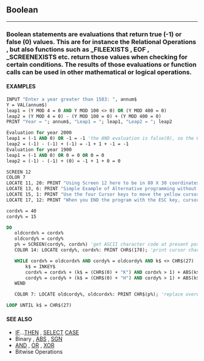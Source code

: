 ## Boolean
---

### Boolean statements are evaluations that return true (-1) or false (0) values. This are for instance the Relational Operations , but also functions such as _FILEEXISTS , EOF , _SCREENEXISTS etc. return those values when checking for certain conditions. The results of those evaluations or function calls can be used in other mathematical or logical operations.

#### EXAMPLES
```vb
INPUT "Enter a year greater than 1583: ", annum$
Y = VAL(annum$)
leap1 = (Y MOD 4 = 0 AND Y MOD 100 <> 0) OR (Y MOD 400 = 0)
leap2 = (Y MOD 4 = 0) - (Y MOD 100 = 0) + (Y MOD 400 = 0)
PRINT "Year = "; annum$, "Leap1 = "; leap1, "Leap2 = "; leap2
```
  
```vb
Evaluation for year 2000
leap1 = (-1 AND 0) OR -1 = -1 'the AND evaluation is false(0), so the OR value is used
leap2 = (-1) - (-1) + (-1) = -1 + 1 + -1 = -1
Evaluation for year 1900
leap1 = (-1 AND 0) OR 0 = 0 OR 0 = 0
leap2 = (-1) - (-1) + (0) = -1 + 1 + 0 = 0
```
  
```vb
SCREEN 12
COLOR 7
LOCATE 11, 20: PRINT "Using Screen 12 here to be in 80 X 30 coordinates mode"
LOCATE 13, 6: PRINT "Simple Example of Alternative programming without IF-THEN-ELSE Statements"
LOCATE 15, 1: PRINT "Use the four Cursor keys to move the yellow cursor, text will not be disturbed"
LOCATE 17, 12: PRINT "When you END the program with the ESC key, cursor will disappear"

cordx% = 40
cordy% = 15

DO
   oldcordx% = cordx%
   oldcordy% = cordy%
   p% = SCREEN(cordy%, cordx%) 'get ASCII character code at present position
   COLOR 14: LOCATE cordy%, cordx%: PRINT CHR$(178); 'print cursor character to position

   WHILE cordx% = oldcordx% AND cordy% = oldcordy% AND k$ <> CHR$(27)
       k$ = INKEY$
       cordx% = cordx% + (k$ = (CHR$(0) + "K") AND cordx% > 1) + ABS(k$ = (CHR$(0) + "M") AND cordx% < 80)
       cordy% = cordy% + (k$ = (CHR$(0) + "H") AND cordy% > 1) + ABS(k$ = (CHR$(0) + "P") AND cordy% < 30)
   WEND

   COLOR 7: LOCATE oldcordy%, oldcordx%: PRINT CHR$(p%); 'replace overwritten screen characters

LOOP UNTIL k$ = CHR$(27)
```
  


#### SEE ALSO
* [IF](./IF.md)...[THEN](./THEN.md) , [SELECT](./SELECT.md) [CASE](./CASE.md)
* Binary , [ABS](./ABS.md) , [SGN](./SGN.md)
* [AND](./AND.md) , [OR](./OR.md) , [XOR](./XOR.md)
* Bitwise Operations
